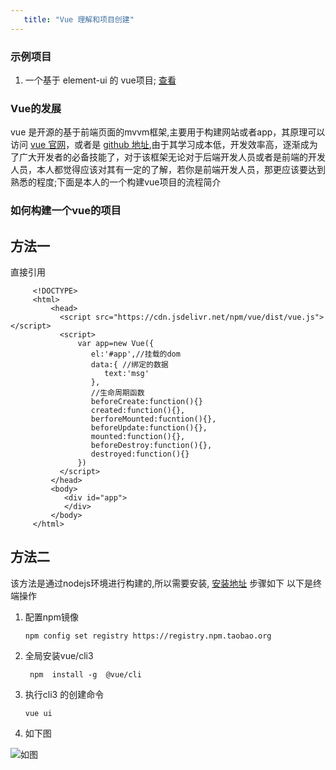 ```yaml
---
   title: "Vue 理解和项目创建"
---
```


### 示例项目

   1. 一个基于 element-ui 的 vue项目;
    [查看](http://www.yangyun.fun:8000)

### Vue的发展

   vue 是开源的基于前端页面的mvvm框架,主要用于构建网站或者app，其原理可以访问 [vue 官网](https://cn.vuejs.org/)，或者是 [github 地址](https://github.com/vuejs/vue),由于其学习成本低，开发效率高，逐渐成为了广大开发者的必备技能了，对于该框架无论对于后端开发人员或者是前端的开发人员，本人都觉得应该对其有一定的了解，若你是前端开发人员，那更应该要达到熟悉的程度;下面是本人的一个构建vue项目的流程简介

### 如何构建一个vue的项目

## 方法一

  直接引用

   ```
        <!DOCTYPE>
        <html>
            <head>
              <script src="https://cdn.jsdelivr.net/npm/vue/dist/vue.js"></script>
              <script>
                  var app=new Vue({
                     el:'#app',//挂载的dom
                     data:{ //绑定的数据
                        text:'msg'
                     },
                     //生命周期函数
                     beforeCreate:function(){}
                     created:function(){},
                     berforeMounted:fucntion(){},
                     beforeUpdate:function(){},
                     mounted:function(){},
                     beforeDestroy:function(){},
                     destroyed:function(){}
                  })
              </script>
            </head>
            <body>
               <div id="app">
               </div>
            </body>
        </html>
   ```

## 方法二

该方法是通过nodejs环境进行构建的,所以需要安装, [安装地址](http://nodejs.cn/)
    步骤如下
    以下是终端操作
  
1. 配置npm镜像

       npm config set registry https://registry.npm.taobao.org

2. 全局安装vue/cli3

        npm  install -g  @vue/cli

3. 执行cli3 的创建命令

       vue ui

4. 如下图

![如图](/images/vueui.PNG)
